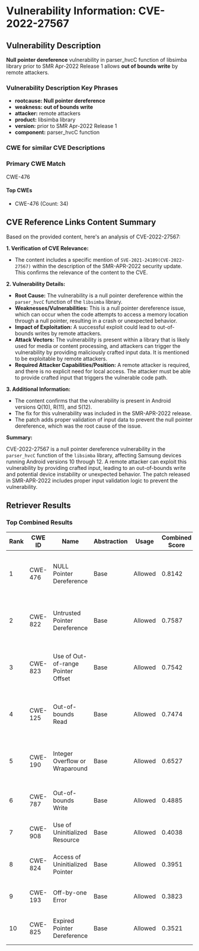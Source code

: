 # Vulnerability Information: CVE-2022-27567

## Vulnerability Description
**Null pointer dereference** vulnerability in parser_hvcC function of libsimba library prior to SMR Apr-2022 Release 1 allows **out of bounds write** by remote attackers.

### Vulnerability Description Key Phrases
- **rootcause:** **Null pointer dereference**
- **weakness:** **out of bounds write**
- **attacker:** remote attackers
- **product:** libsimba library
- **version:** prior to SMR Apr-2022 Release 1
- **component:** parser_hvcC function

### CWE for similar CVE Descriptions
### Primary CWE Match
CWE-476

#### Top CWEs
- CWE-476 (Count: 34)

## CVE Reference Links Content Summary
Based on the provided content, here's an analysis of CVE-2022-27567:

**1. Verification of CVE Relevance:**
   - The content includes a specific mention of `SVE-2021-24109(CVE-2022-27567)` within the description of the SMR-APR-2022 security update. This confirms the relevance of the content to the CVE.

**2. Vulnerability Details:**

   - **Root Cause:** The vulnerability is a null pointer dereference within the `parser_hvcC` function of the `libsimba` library.
   - **Weaknesses/Vulnerabilities:** This is a null pointer dereference issue, which can occur when the code attempts to access a memory location through a null pointer, resulting in a crash or unexpected behavior.
   - **Impact of Exploitation:** A successful exploit could lead to out-of-bounds writes by remote attackers.
   - **Attack Vectors:** The vulnerability is present within a library that is likely used for media or content processing, and attackers can trigger the vulnerability by providing maliciously crafted input data. It is mentioned to be exploitable by remote attackers.
   - **Required Attacker Capabilities/Position:** A remote attacker is required, and there is no explicit need for local access. The attacker must be able to provide crafted input that triggers the vulnerable code path.

**3. Additional Information:**

   - The content confirms that the vulnerability is present in Android versions Q(10), R(11), and S(12).
   - The fix for this vulnerability was included in the SMR-APR-2022 release.
   - The patch adds proper validation of input data to prevent the null pointer dereference, which was the root cause of the issue.

**Summary:**

CVE-2022-27567 is a null pointer dereference vulnerability in the `parser_hvcC` function of the `libsimba` library, affecting Samsung devices running Android versions 10 through 12.  A remote attacker can exploit this vulnerability by providing crafted input, leading to an out-of-bounds write and potential device instability or unexpected behavior. The patch released in SMR-APR-2022 includes proper input validation logic to prevent the vulnerability.

## Retriever Results

### Top Combined Results

| Rank | CWE ID | Name | Abstraction | Usage | Combined Score | Retrievers | Individual Scores |
|------|--------|------|-------------|-------|---------------|------------|-------------------|
| 1 | CWE-476 | NULL Pointer Dereference | Base | Allowed | 0.8142 | dense, sparse, graph | dense: 0.558, sparse: 0.416, graph: 0.831 |
| 2 | CWE-822 | Untrusted Pointer Dereference | Base | Allowed | 0.7587 | dense, sparse, graph | dense: 0.542, sparse: 0.227, graph: 1.000 |
| 3 | CWE-823 | Use of Out-of-range Pointer Offset | Base | Allowed | 0.7542 | dense, sparse, graph | dense: 0.553, sparse: 0.209, graph: 1.000 |
| 4 | CWE-125 | Out-of-bounds Read | Base | Allowed | 0.7474 | dense, sparse, graph | dense: 0.527, sparse: 0.221, graph: 1.000 |
| 5 | CWE-190 | Integer Overflow or Wraparound | Base | Allowed | 0.6527 | dense, sparse, graph | dense: 0.548, sparse: 0.120, graph: 0.866 |
| 6 | CWE-787 | Out-of-bounds Write | Base | Allowed | 0.4885 | sparse, graph | sparse: 0.229, graph: 1.000 |
| 7 | CWE-908 | Use of Uninitialized Resource | Base | Allowed | 0.4038 | dense, sparse | dense: 0.530, sparse: 0.242 |
| 8 | CWE-824 | Access of Uninitialized Pointer | Base | Allowed | 0.3951 | dense, sparse | dense: 0.541, sparse: 0.218 |
| 9 | CWE-193 | Off-by-one Error | Base | Allowed | 0.3823 | dense, sparse | dense: 0.521, sparse: 0.212 |
| 10 | CWE-825 | Expired Pointer Dereference | Base | Allowed | 0.3521 | sparse, graph | sparse: 0.122, graph: 0.789 |


